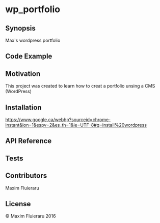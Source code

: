 # wp_portfolio
## Synopsis

Max's wordpress portfolio

## Code Example

<!-- Show what the library does as concisely as possible, developers should be able to figure out **how** your project solves their problem by looking at the code example. Make sure the API you are showing off is obvious, and that your code is short and concise.
 -->
## Motivation

<!-- A short description of the motivation behind the creation and maintenance of the project. This should explain **why** the project exists.
 -->
This project was created to learn how to creat a portfolio unsing a CMS (WordPress)

## Installation

<!-- Provide code examples and explanations of how to get the project. -->
https://www.google.ca/webhp?sourceid=chrome-instant&ion=1&espv=2&es_th=1&ie=UTF-8#q=install%20wordpress

## API Reference

<!-- Depending on the size of the project, if it is small and simple enough the reference docs can be added to the README. For medium size to larger projects it is important to at least provide a link to where the API reference docs live. -->

## Tests
<!-- 
Describe and show how to run the tests with code examples. -->

## Contributors

<!-- Let people know how they can dive into the project, include important links to things like issue trackers, irc, twitter accounts if applicable
 -->
 Maxim Fluieraru
## License
<!-- 
A short snippet describing the license (MIT, Apache, etc.) -->
© Maxim Fluieraru 2016 
